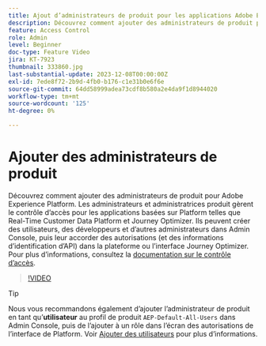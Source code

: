 ```yaml
---
title: Ajout d’administrateurs de produit pour les applications Adobe Experience Platform
description: Découvrez comment ajouter des administrateurs de produit pour les applications Adobe Experience Platform et basées sur Platform.
feature: Access Control
role: Admin
level: Beginner
doc-type: Feature Video
jira: KT-7923
thumbnail: 333860.jpg
last-substantial-update: 2023-12-08T00:00:00Z
exl-id: 7ede8f72-2b9d-4fb0-b176-c1e31b0e6f6e
source-git-commit: 64dd58999adea73cdf8b580a2e4da9f1d8944020
workflow-type: tm+mt
source-wordcount: '125'
ht-degree: 0%

---
```


# Ajouter des administrateurs de produit

Découvrez comment ajouter des administrateurs de produit pour Adobe Experience Platform. Les administrateurs et administratrices produit gèrent le contrôle d’accès pour les applications basées sur Platform telles que Real-Time Customer Data Platform et Journey Optimizer. Ils peuvent créer des utilisateurs, des développeurs et d’autres administrateurs dans Admin Console, puis leur accorder des autorisations (et des informations d’identification d’API) dans la plateforme ou l’interface Journey Optimizer. Pour plus d’informations, consultez la [documentation sur le contrôle d’accès](https://experienceleague.adobe.com/docs/experience-platform/access-control/home.html?lang=fr).

>[!VIDEO](https://video.tv.adobe.com/v/3423934?learn=on&enablevpops&captions=fre_fr)

>[!TIP]
>
>Nous vous recommandons également d’ajouter l’administrateur de produit en tant qu’**utilisateur** au profil de produit `AEP-Default-All-Users` dans Admin Console, puis de l’ajouter à un rôle dans l’écran des autorisations de l’interface de Platform. Voir [Ajouter des utilisateurs](add-users.md) pour plus d’informations.
